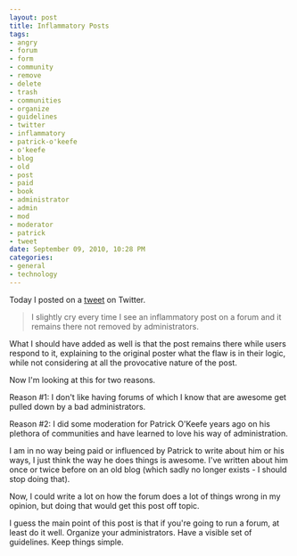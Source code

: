 ```yaml
--- 
layout: post
title: Inflammatory Posts
tags: 
- angry
- forum
- form
- community
- remove
- delete
- trash
- communities
- organize
- guidelines
- twitter
- inflammatory
- patrick-o'keefe
- o'keefe
- blog
- old
- post
- paid
- book
- administrator
- admin
- mod
- moderator
- patrick
- tweet
date: September 09, 2010, 10:28 PM
categories: 
- general
- technology
---
```

Today I posted on a [tweet](http://twitter.com/TannerLD/status/23920663883) on Twitter.

>I slightly cry every time I see an inflammatory post on a forum and it remains there not removed by administrators.

What I should have added as well is that the post remains there while users respond to it, explaining to the original poster what the flaw is in their logic, while not considering at all the provocative nature of the post.

Now I'm looking at this for two reasons.

Reason #1: I don't like having forums of which I know that are awesome get pulled down by a bad administrators.

Reason #2: I did some moderation for Patrick O'Keefe years ago on his plethora of communities and have learned to love his way of administration.

I am in no way being paid or influenced by Patrick to write about him or his ways, I just think the way he does things is awesome. I've written about him once or twice before on an old blog (which sadly no longer exists - I should stop doing that).

Now, I could write a lot on how the forum does a lot of things wrong in my opinion, but doing that would get this post off topic.

I guess the main point of this post is that if you're going to run a forum, at least do it well. Organize your administrators. Have a visible set of guidelines. Keep things simple.
